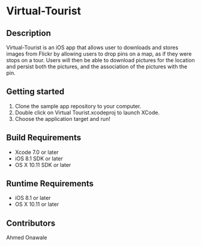 # Virtual-Tourist

## Description
Virtual-Tourist is an iOS app that allows user to downloads and stores images from Flickr by allowing users to drop pins on a map, as if they were stops on a tour. Users will then be able to download pictures for the location and persist both the pictures, and the association of the pictures with the pin.

## Getting started
1. Clone the sample app repository to your computer.
2. Double click on Virtual Tourist.xcodeproj to launch XCode.
3. Choose the application target and run!

## Build Requirements
+ Xcode 7.0 or later
+ iOS 8.1 SDK or later
+ OS X 10.11 SDK or later
 
## Runtime Requirements
+ iOS 8.1 or later
+ OS X 10.11 or later

## Contributors
  Ahmed Onawale
